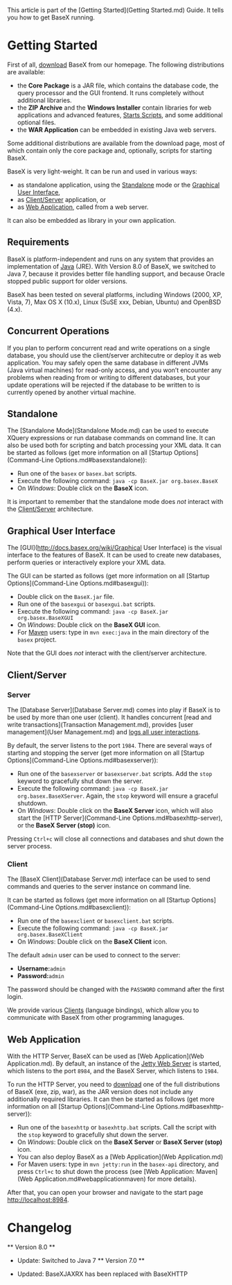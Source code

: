  


 
This article is part of the [Getting Started](Getting Started.md) Guide. It tells you how to get BaseX running. 

 
# Getting Started

First of all, [download](http://basex.org/download) BaseX from our homepage. The following distributions are available: 

 * the **Core Package** is a JAR file, which contains the database code, the query processor and the GUI frontend. It runs completely without additional libraries. 
 * the **ZIP Archive** and the **Windows Installer** contain libraries for web applications and advanced features, [Starts Scripts](/index.php?title=Starts_Scripts&action=edit&redlink=1), and some additional optional files. 
 * the **WAR Application** can be embedded in existing Java web servers. 

Some additional distributions are available from the download page, most of which contain only the core package and, optionally, scripts for starting BaseX. 


BaseX is very light-weight. It can be run and used in various ways: 

 * as standalone application, using the [Standalone](Startup.md#standalone) mode or the [Graphical User Interface](Startup.md#graphicaluser-interface), 
 * as [Client/Server](Startup.md#client.2fserver) application, or 
 * as [Web Application](Startup.md#startupwebapplication), called from a web server. 

It can also be embedded as library in your own application. 


## Requirements

BaseX is platform-independent and runs on any system that provides an implementation of [Java](http://www.java.com) (JRE). With Version 8.0 of BaseX, we switched to Java 7, because it provides better file handling support, and because Oracle stopped public support for older versions. 


BaseX has been tested on several platforms, including Windows (2000, XP, Vista, 7), Max OS X (10.x), Linux (SuSE xxx, Debian, Ubuntu) and OpenBSD (4.x). 


## Concurrent Operations

If you plan to perform concurrent read and write operations on a single database, you should use the client/server architecutre or deploy it as web application. You may safely open the same database in different JVMs (Java virtual machines) for read-only access, and you won’t encounter any problems when reading from or writing to different databases, but your update operations will be rejected if the database to be written to is currently opened by another virtual machine. 


## Standalone

The [Standalone Mode](Standalone Mode.md) can be used to execute XQuery expressions or run database commands on command line. It can also be used both for scripting and batch processing your XML data. It can be started as follows (get more information on all [Startup Options](Command-Line Options.md#basexstandalone)): 

 * Run one of the `basex` or `basex.bat` scripts. 
 * Execute the following command: `java -cp BaseX.jar org.basex.BaseX`
 * On _Windows_: Double click on the **BaseX** icon. 

It is important to remember that the standalone mode does _not_ interact with the [Client/Server](Startup.md#client.2fserver) architecture. 


## Graphical User Interface

The [GUI](http://docs.basex.org/wiki/Graphical User Interface) is the visual interface to the features of BaseX. It can be used to create new databases, perform queries or interactively explore your XML data. 


The GUI can be started as follows (get more information on all [Startup Options](Command-Line Options.md#basexgui)): 

 * Double click on the `BaseX.jar` file. 
 * Run one of the `basexgui` or `basexgui.bat` scripts. 
 * Execute the following command: `java -cp BaseX.jar org.basex.BaseXGUI`
 * On _Windows_: Double click on the **BaseX GUI** icon. 
 * For [Maven](Maven.md) users: type in `mvn exec:java` in the main directory of the `basex` project. 

Note that the GUI does _not_ interact with the client/server architecture. 


## Client/Server

### Server

The [Database Server](Database Server.md) comes into play if BaseX is to be used by more than one user (client). It handles concurrent [read and write transactions](Transaction Management.md), provides [user management](User Management.md) and [logs all user interactions](Logging.md). 


By default, the server listens to the port `1984`. There are several ways of starting and stopping the server (get more information on all [Startup Options](Command-Line Options.md#basexserver)): 

 * Run one of the `basexserver` or `basexserver.bat` scripts. Add the `stop` keyword to gracefully shut down the server. 
 * Execute the following command: `java -cp BaseX.jar org.basex.BaseXServer`. Again, the `stop` keyword will ensure a graceful shutdown. 
 * On _Windows_: Double click on the **BaseX Server** icon, which will also start the [HTTP Server](Command-Line Options.md#basexhttp-server), or the **BaseX Server (stop)** icon. 

Pressing `Ctrl+c` will close all connections and databases and shut down the server process. 


### Client

The [BaseX Client](Database Server.md) interface can be used to send commands and queries to the server instance on command line. 


It can be started as follows (get more information on all [Startup Options](Command-Line Options.md#basexclient)): 

 * Run one of the `basexclient` or `basexclient.bat` scripts. 
 * Execute the following command: `java -cp BaseX.jar org.basex.BaseXClient`
 * On _Windows_: Double click on the **BaseX Client** icon. 

The default `admin` user can be used to connect to the server: 

 * **Username:**`admin`
 * **Password:**`admin`

The password should be changed with the `PASSWORD` command after the first login. 


We provide various [Clients](Clients.md) (language bindings), which allow you to communicate with BaseX from other programming lanaguges. 


## Web Application

With the HTTP Server, BaseX can be used as [Web Application](Web Application.md). By default, an instance of the [Jetty Web Server](http://jetty.codehaus.org/jetty/) is started, which listens to the port `8984`, and the BaseX Server, which listens to `1984`. 


To run the HTTP Server, you need to [download](http://basex.org/products/download/) one of the full distributions of BaseX (exe, zip, war), as the JAR version does not include any additionally required libraries. It can then be started as follows (get more information on all [Startup Options](Command-Line Options.md#basexhttp-server)): 

 * Run one of the `basexhttp` or `basexhttp.bat` scripts. Call the script with the `stop` keyword to gracefully shut down the server. 
 * On _Windows_: Double click on the **BaseX Server** or **BaseX Server (stop)** icon. 
 * You can also deploy BaseX as a [Web Application](Web Application.md)
 * For Maven users: type in `mvn jetty:run` in the `basex-api` directory, and press `Ctrl+c` to shut down the process (see [Web Application: Maven](Web Application.md#webapplicationmaven) for more details). 

After that, you can open your browser and navigate to the start page [http://localhost:8984](http://localhost:8984). 

 
# Changelog
** Version 8.0 **

 * Update: Switched to Java 7 
** Version 7.0 **

 * Updated: BaseXJAXRX has been replaced with BaseXHTTP 
